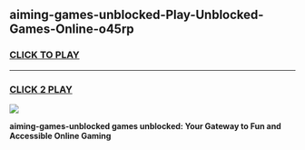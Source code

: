 
## aiming-games-unblocked-Play-Unblocked-Games-Online-o45rp
<h3>
<a href="https://premium76.site?title=aiming-games-unblocked&ref=25A">CLICK TO PLAY</a></h3>
<hr>

<h3>
<a href="https://premium76.site?title=aiming-games-unblocked&ref=25A">CLICK 2 PLAY</a>
  
</h3>

<a href="https://premium76.site?title=aiming-games-unblocked&ref=25A"><img src="https://clearcache.store/games.png"></a>


**aiming-games-unblocked games unblocked: Your Gateway to Fun and Accessible Online Gaming**
